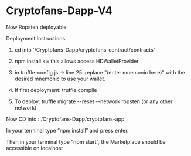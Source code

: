 # Cryptofans-Dapp-V4
Now Ropsten deployable 

Deployment Instructions:

1. cd into '/Cryptofans-Dapp/cryptofans-contract/contracts' 

2. npm install <= this allows access HDWalletProvider

3. in truffle-config.js   -> line 25: replace "(enter mnemonic here)" with the desired mnemonic to use your wallet.

4. If first deployment: truffle compile

5. To deploy: truffle migrate --reset --network ropsten (or any other network)


Now CD into :'/Cryptofans-Dapp/cryptofans-app'

In your terminal type     “npm install”    and  press enter.

Then in your terminal type  “npm start”, the Marketplace should be accessible on localhost
